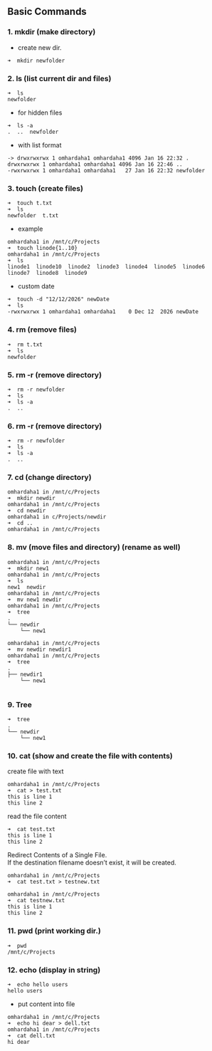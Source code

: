 ## Basic Commands

### 1. mkdir (make directory)
- create new dir.
``` 
➜  mkdir newfolder
```

### 2. ls (list current dir and files)

``` 
➜  ls
newfolder
```
- for hidden files
``` 
➜  ls -a
.  ..  newfolder
```
- with list format
``` 
-> drwxrwxrwx 1 omhardaha1 omhardaha1 4096 Jan 16 22:32 .
drwxrwxrwx 1 omhardaha1 omhardaha1 4096 Jan 16 22:46 ..
-rwxrwxrwx 1 omhardaha1 omhardaha1   27 Jan 16 22:32 newfolder
```
### 3. touch (create files)
``` 
➜  touch t.txt
➜  ls
newfolder  t.txt
```
- example 
```
omhardaha1 in /mnt/c/Projects
➜  touch linode{1..10}
omhardaha1 in /mnt/c/Projects
➜  ls
linode1  linode10  linode2  linode3  linode4  linode5  linode6  linode7  linode8  linode9
```
- custom date 
```
➜  touch -d "12/12/2026" newDate
➜  ls
-rwxrwxrwx 1 omhardaha1 omhardaha1    0 Dec 12  2026 newDate
```
### 4. rm (remove files)
``` 
➜  rm t.txt
➜  ls
newfolder 
```
### 5. rm -r (remove directory)
``` 
➜  rm -r newfolder
➜  ls
➜  ls -a
.  ..
```
### 6. rm -r (remove directory)
``` 
➜  rm -r newfolder
➜  ls
➜  ls -a
.  ..
```
### 7. cd (change directory)
``` 
omhardaha1 in /mnt/c/Projects
➜  mkdir newdir
omhardaha1 in /mnt/c/Projects
➜  cd newdir
omhardaha1 in c/Projects/newdir
➜  cd ..
omhardaha1 in /mnt/c/Projects
```
### 8. mv (move files and directory) (rename as well)
``` 
omhardaha1 in /mnt/c/Projects
➜  mkdir new1
omhardaha1 in /mnt/c/Projects
➜  ls
new1  newdir
omhardaha1 in /mnt/c/Projects
➜  mv new1 newdir
omhardaha1 in /mnt/c/Projects
➜  tree
.
└── newdir
    └── new1
```
``` 
omhardaha1 in /mnt/c/Projects
➜  mv newdir newdir1
omhardaha1 in /mnt/c/Projects
➜  tree
.
├── newdir1
    └── new1
 
```

### 9. Tree 
```
➜  tree
.
└── newdir
    └── new1
```

### 10. cat (show and create the file with contents)
create file with text
``` 
omhardaha1 in /mnt/c/Projects
➜  cat > test.txt
this is line 1
this line 2
```

read the file content
```
➜  cat test.txt
this is line 1
this line 2
```
Redirect Contents of a Single File. \
If the destination filename doesn’t exist, it will be created. 
```
omhardaha1 in /mnt/c/Projects
➜  cat test.txt > testnew.txt

omhardaha1 in /mnt/c/Projects
➜  cat testnew.txt
this is line 1
this line 2
```
### 11. pwd (print working dir.)
```
➜  pwd
/mnt/c/Projects
```
### 12. echo (display in string)
```
➜  echo hello users
hello users
```
- put content into file
```
omhardaha1 in /mnt/c/Projects
➜  echo hi dear > dell.txt
omhardaha1 in /mnt/c/Projects
➜  cat dell.txt
hi dear
```